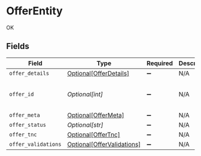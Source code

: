 # OfferEntity

OK


## Fields

| Field                                                                 | Type                                                                  | Required                                                              | Description                                                           | Example                                                               |
| --------------------------------------------------------------------- | --------------------------------------------------------------------- | --------------------------------------------------------------------- | --------------------------------------------------------------------- | --------------------------------------------------------------------- |
| `offer_details`                                                       | [Optional[OfferDetails]](../../models/shared/offerdetails.md)         | :heavy_minus_sign:                                                    | N/A                                                                   |                                                                       |
| `offer_id`                                                            | *Optional[int]*                                                       | :heavy_minus_sign:                                                    | N/A                                                                   | d2b430fb-1afe-455a-af31-66d00377b29a                                  |
| `offer_meta`                                                          | [Optional[OfferMeta]](../../models/shared/offermeta.md)               | :heavy_minus_sign:                                                    | N/A                                                                   |                                                                       |
| `offer_status`                                                        | *Optional[str]*                                                       | :heavy_minus_sign:                                                    | N/A                                                                   | active                                                                |
| `offer_tnc`                                                           | [Optional[OfferTnc]](../../models/shared/offertnc.md)                 | :heavy_minus_sign:                                                    | N/A                                                                   |                                                                       |
| `offer_validations`                                                   | [Optional[OfferValidations]](../../models/shared/offervalidations.md) | :heavy_minus_sign:                                                    | N/A                                                                   |                                                                       |
